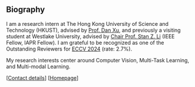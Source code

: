 ## Biography

I am a research intern at The Hong Kong University of Science and Technology (HKUST), advised by [Prof. Dan Xu](https://scholar.google.com/citations?hl=en&user=OuSPv-AAAAAJ), and previously a visiting student at Westlake University, advised by [Chair Prof. Stan Z. Li](https://scholar.google.com/citations?hl=en&user=Y-nyLGIAAAAJ) (IEEE Fellow, IAPR Fellow). I am grateful to be recognized as one of the Outstanding Reviewers for [ECCV 2024](https://eccv.ecva.net) (rate: 2.7%).

My research interests center around Computer Vision, Multi-Task Learning, and Multi-modal Learning.

[[Contact details](jackywang28@outlook.com)]
[[Homepage](https://jacky1128.github.io/)]
